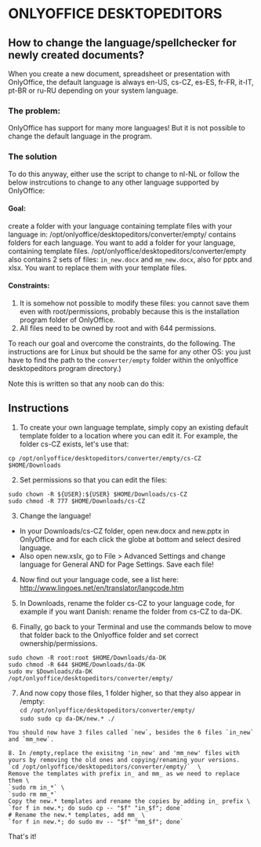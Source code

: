 # ONLYOFFICE DESKTOPEDITORS
## How to change the language/spellchecker for newly created documents?
When you create a new document, spreadsheet or presentation with OnlyOffice, the default language is always en-US, cs-CZ, es-ES, fr-FR, it-IT, pt-BR or ru-RU depending on your system language.

### The problem:
OnlyOffice has support for many more languages! But it is not possible to change the default language in the program.

### The solution
To do this anyway, either use the script to change to nl-NL or follow the below instrcutions to change to any other language supported by OnlyOffice:

#### Goal: 
create a folder with your language containing template files with your language in: 
/opt/onlyoffice/desktopeditors/converter/empty/ contains folders for each language. You want to add a folder for your language, containing template files.
/opt/onlyoffice/desktopeditors/converter/empty also contains 2 sets of files: `in_new.docx` and `mm_new.docx`, also for pptx and xlsx. You want to replace them with your template files.

#### Constraints:
1. It is somehow not possible to modify these files: you cannot save them even with root/permissions, probably because this is the installation program folder of OnlyOffice.
2. All files need to be owned by root and with 644 permissions. 

To reach our goal and overcome the constraints, do the following. The instructions are for Linux but should be the same for any other OS: you just have to find the path to the `converter/empty` folder within the onlyoffice desktopeditors program directory.)

Note this is written so that any noob can do this:
## Instructions

1. To create your own language template, simply copy an existing default template folder to a location where you can edit it. For example, the folder cs-CZ exists, let's use that:
```
cp /opt/onlyoffice/desktopeditors/converter/empty/cs-CZ $HOME/Downloads
```
2. Set permissions so that you can edit the files:
```
sudo chown -R ${USER}:${USER} $HOME/Downloads/cs-CZ
sudo chmod -R 777 $HOME/Downloads/cs-CZ
```
3. Change the language!
- In your Downloads/cs-CZ folder, open new.docx and new.pptx in OnlyOffice and for each click the globe at bottom and select desired language.
- Also open new.xslx, go to File > Advanced Settings and change language for General AND for Page Settings. 
Save each file! 

4. Now find out your language code, see a list here: http://www.lingoes.net/en/translator/langcode.htm

5. In Downloads, rename the folder cs-CZ to your language code, for example if you want Danish: rename the folder from cs-CZ to da-DK.

6. Finally, go back to your Terminal and use the commands below to move that folder back to the Onlyoffice folder and set correct ownership/permissions.
```
sudo chown -R root:root $HOME/Downloads/da-DK
sudo chmod -R 644 $HOME/Downloads/da-DK
sudo mv $Downloads/da-DK /opt/onlyoffice/desktopeditors/converter/empty/
```

7. And now copy those files, 1 folder higher, so that they also appear in /empty: \
`cd /opt/onlyoffice/desktopeditors/converter/empty/` \
`sudo sudo cp da-DK/new.* ./`
```
You should now have 3 files called `new`, besides the 6 files `in_new` and `mm_new`. 

8. In /empty,replace the exisitng 'in_new' and 'mm_new' files with yours by removing the old ones and copying/renaming your versions.
`cd /opt/onlyoffice/desktopeditors/converter/empty/`  \
Remove the templates with prefix in_ and mm_ as we need to replace them \
`sudo rm in_*` \
`sudo rm mm_*`
Copy the new.* templates and rename the copies by adding in_ prefix \
`for f in new.*; do sudo cp -- "$f" "in_$f"; done`
# Rename the new.* templates, add mm_ \
`for f in new.*; do sudo mv -- "$f" "mm_$f"; done`
```

That's it!
